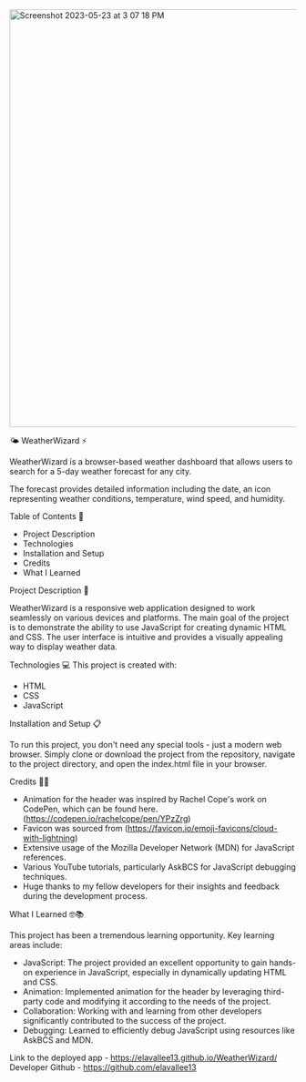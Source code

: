 <img width="734" alt="Screenshot 2023-05-23 at 3 07 18 PM" src="https://github.com/elavallee13/WeatherWizard/assets/126723001/504b129e-e331-4404-9cac-725352794fce">

🌤️ WeatherWizard ⚡️

WeatherWizard is a browser-based weather dashboard that allows users to search for a 5-day weather forecast for any city. 

The forecast provides detailed information including the date, an icon representing weather conditions, temperature, wind speed, and humidity.

Table of Contents 📖
* Project Description
* Technologies
* Installation and Setup
* Credits
* What I Learned

Project Description 📜

WeatherWizard is a responsive web application designed to work seamlessly on various devices and platforms. The main goal of the project is to demonstrate the ability to use JavaScript for creating dynamic HTML and CSS. The user interface is intuitive and provides a visually appealing way to display weather data.

Technologies 💻
This project is created with:
* HTML
* CSS
* JavaScript

Installation and Setup 📋

To run this project, you don't need any special tools - just a modern web browser. Simply clone or download the project from the repository, navigate to the project directory, and open the index.html file in your browser.

Credits 🙌🏼
* Animation for the header was inspired by Rachel Cope's work on CodePen, which can be found here. (https://codepen.io/rachelcope/pen/YPzZrg)
* Favicon was sourced from (https://favicon.io/emoji-favicons/cloud-with-lightning)
* Extensive usage of the Mozilla Developer Network (MDN) for JavaScript references.
* Various YouTube tutorials, particularly AskBCS for JavaScript debugging techniques.
* Huge thanks to my fellow developers for their insights and feedback during the development process.

What I Learned 🤓📚

This project has been a tremendous learning opportunity. Key learning areas include:
* JavaScript: The project provided an excellent opportunity to gain hands-on experience in JavaScript, especially in dynamically updating HTML and CSS.
* Animation: Implemented animation for the header by leveraging third-party code and modifying it according to the needs of the project.
* Collaboration: Working with and learning from other developers significantly contributed to the success of the project.
* Debugging: Learned to efficiently debug JavaScript using resources like AskBCS and MDN.

Link to the deployed app - https://elavallee13.github.io/WeatherWizard/
Developer Github - https://github.com/elavallee13
